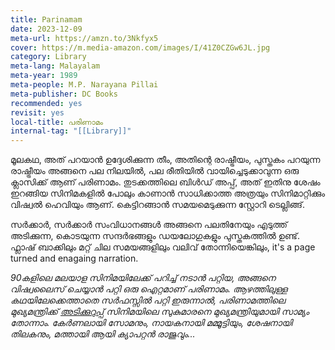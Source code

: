 ```yaml
---
title: Parinamam
date: 2023-12-09
meta-url: https://amzn.to/3Nkfyx5
cover: https://m.media-amazon.com/images/I/41Z0CZGw6JL.jpg
category: Library
meta-lang: Malayalam
meta-year: 1989
meta-people: M.P. Narayana Pillai
meta-publisher: DC Books
recommended: yes
revisit: yes
local-title: പരിണാമം
internal-tag: "[[Library]]"
---
```


മൂലകഥ, അത് പറയാൻ ഉദ്ദേശിക്കുന്ന തീം, അതിന്റെ രാഷ്ട്രീയം, പുസ്തകം പറയുന്ന രാഷ്ട്രീയം അങ്ങനെ പല നിലയിൽ, പല രീതിയിൽ വായിച്ചെടുക്കാവുന്ന ഒരു ക്ലാസിക്ക് ആണ് പരിണാമം. തുടക്കത്തിലെ ബിൾഡ് അപ്പ്, അത് ഇതിനു ശേഷം ഇറങ്ങിയ സിനിമകളിൽ പോലും കാണാൻ സാധിക്കാത്ത അത്രയും സിനിമാറ്റിക്കും വിഷ്വൽ ഹെവിയും ആണ്. കെട്ടിറങ്ങാൻ സമയമെടുക്കുന്ന സ്റ്റോറി ടെല്ലിങ്ങ്. 

സർക്കാർ, സർക്കാർ സംവിധാനങ്ങൾ അങ്ങനെ പലതിനേയും എടുത്ത് അടിക്കുന്ന, കൊടയുന്ന സന്ദർഭങ്ങളും ഡയലോഗുകളും പുസ്തകത്തിൽ ഉണ്ട്. ഫ്ലാഷ് ബാക്കിലും മറ്റ് ചില സമയങ്ങളിലും വലിവ് തോന്നിയെങ്കിലും, it's a page turned and enagaing narration. 

*90കളിലെ മലയാള സിനിമയിലേക്ക് പറിച്ച് നടാൻ പറ്റിയ, അങ്ങനെ വിഷ്വലൈസ് ചെയ്യാൻ പറ്റി ഒരു ഐറ്റമാണ് പരിണാമം. ആഴത്തിലുള്ള കഥയിലേക്കെത്താതെ സർഫസ്സിൽ പറ്റി ഇരുന്നാൽ, പരിണാമത്തിലെ മുഖ്യമന്ത്രിക്ക് [അടിക്കുറുപ്പ്](https://www.youtube.com/watch?v=ej5S1e-UKCY) സിനിമയിലെ സുകുമാരനെ മുഖ്യമന്ത്രിയുമായി സാമ്യം തോന്നാം. കേർണലായി സോമനും, നായകനായി മമ്മൂട്ടിയും, ശേഷനായി തിലകനും, മത്തായി ആയി ക്യാപറ്റൻ രാജുവും...*  